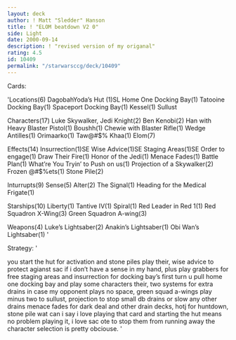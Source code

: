 ```yaml
---
layout: deck
author: ! Matt "Sledder" Hanson
title: ! "ELOM beatdown V2 0"
side: Light
date: 2000-09-14
description: ! "revised version of my origanal"
rating: 4.5
id: 10409
permalink: "/starwarsccg/deck/10409"
---
```

Cards: 

'Locations(6)
DagobahYoda’s Hut (1)SL
Home One Docking Bay(1)
Tatooine Docking Bay(1)
Spaceport Docking Bay(1)
Kessel(1)
Sullust

Characters(17)
Luke Skywalker, Jedi Knight(2)
Ben Kenobi(2)
Han with Heavy Blaster Pistol(1)
Boushh(1)
Chewie with Blaster Rifle(1)
Wedge Antilles(1)
Orimaarko(1)
Taw@#$% Khaa(1)
Elom(7)

Effects(14)
Insurrection(1)SE
Wise Advice(1)SE
Staging Areas(1)SE
Order to engage(1)
Draw Their Fire(1)
Honor of the Jedi(1)
Menace Fades(1)
Battle Plan(1)
What’re You Tryin’ to Push on us(1)
Projection of a Skywalker(2)
Frozen @#$%ets(1)
Stone Pile(2)

Inturrupts(9)
Sense(5)
Alter(2)
The Signal(1)
Heading for the Medical Frigate(1)

Starships(10)
Liberty(1)
Tantive IV(1)
Spiral(1)
Red Leader in Red 1(1)
Red Squadron X-Wing(3)
Green Squadron A-wing(3)

Weapons(4)
Luke’s Lightsaber(2)
Anakin’s Lightsaber(1)
Obi Wan’s Lightsaber(1) '

Strategy: '

you start the hut for activation and stone piles play their, wise advice to protect agianst sac if i don’t have a sense in my hand, plus play grabbers for free staging areas and insurrection for docking bay’s first turn u pull home one docking bay and play some characters their, two systems for extra drains in case my opponent plays no space, green squad a-wings play minus two to sullust, projection to stop small db drains or slow any other drains menace fades for dark deal and other drain decks, hotj for huntdown, stone pile wat can i say i love playing that card and starting the hut means no problem playing it, i love sac ote to stop them from running away the character selection is pretty obciouse. '
